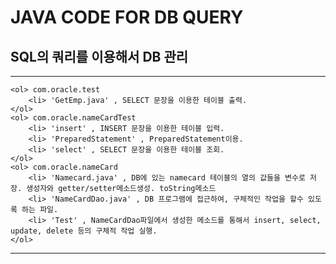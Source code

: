 # JAVA CODE FOR DB QUERY
## SQL의 쿼리를 이용해서 DB 관리
***
    <ol> com.oracle.test
        <li> 'GetEmp.java' , SELECT 문장을 이용한 테이블 출력.
    </ol>       
    <ol> com.oracle.nameCardTest
        <li> 'insert' , INSERT 문장을 이용한 테이블 입력.
        <li> 'PreparedStatement' , PreparedStatement이용.
        <li> 'select' , SELECT 문장을 이용한 테이블 조회.    
    </ol>
    <ol> com.oracle.nameCard
        <li> 'Namecard.java' , DB에 있는 namecard 테이블의 열의 값들을 변수로 저장. 생성자와 getter/setter메소드생성. toString메소드
        <li> 'NameCardDao.java' , DB 프로그램에 접근하여, 구체적인 작업을 할수 있도록 하는 파일.
        <li> 'Test' , NameCardDao파일에서 생성한 메소드를 통해서 insert, select, update, delete 등의 구체적 작업 실행.
    </ol>
***
